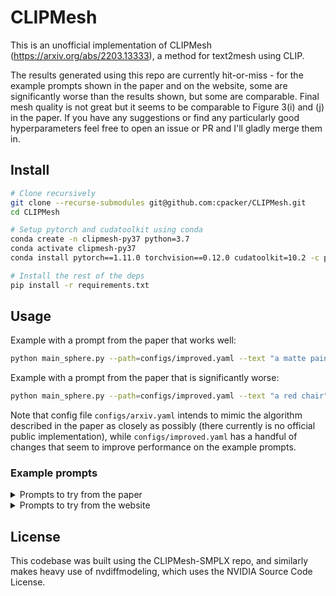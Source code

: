 # CLIPMesh

This is an unofficial implementation of CLIPMesh (https://arxiv.org/abs/2203.13333), a method for text2mesh using CLIP.

The results generated using this repo are currently hit-or-miss - for the example prompts shown in the paper and on the website, some are significantly worse than the results shown, but some are comparable. Final mesh quality is not great but it seems to be comparable to Figure 3(i) and (j) in the paper. If you have any suggestions or find any particularly good hyperparameters feel free to open an issue or PR and I'll gladly merge them in.

## Install

```sh
# Clone recursively
git clone --recurse-submodules git@github.com:cpacker/CLIPMesh.git
cd CLIPMesh

# Setup pytorch and cudatoolkit using conda
conda create -n clipmesh-py37 python=3.7
conda activate clipmesh-py37
conda install pytorch==1.11.0 torchvision==0.12.0 cudatoolkit=10.2 -c pytorch

# Install the rest of the deps
pip install -r requirements.txt
```

## Usage

Example with a prompt from the paper that works well:

```sh
python main_sphere.py --path=configs/improved.yaml --text "a matte painting of a bonsai tree; trending on artstation"
```

Example with a prompt from the paper that is significantly worse:

```sh
python main_sphere.py --path=configs/improved.yaml --text "a red chair"
```

Note that config file `configs/arxiv.yaml` intends to mimic the algorithm described in the paper as closely as possibly (there currently is no official public implementation), while `configs/improved.yaml` has a handful of changes that seem to improve performance on the example prompts.

### Example prompts

<details>
  <summary>Prompts to try from the paper</summary>

    (Figure 2) "a christmas tree with a star on top"
    (Figure 3a) "a 🛸"
    (Figure 3b) "thors hammer"
    (Figure 3c) "a red and blue fire hydrant with flowers round it."
    (Figure 3d) "a cowboy hat"
    (Figure 3e) "a red chair"
    (Figure 3g) "a matte painting of a bonsai tree; trending on artstation"
</details>

<details>
  <summary>Prompts to try from the website</summary>

    an armchair in the shape of an avocado
    a lamp shade
    a wooden table
    a 🥞
    a colorful crotchet candle
    a pyramid of giza
    a professional high quality emoji of a lovestruck cup of boba.
    matte painting of a bonsai tree; trending on artstation
    a red and blue fire hydrant with flowers around it.
    a cowboy hat
    a redbull can
    a UFO
    a milkshake
    salvador dali
    a table with oranges on it
</details>

## License

This codebase was built using the CLIPMesh-SMPLX repo, and similarly makes heavy use of nvdiffmodeling, which uses the NVIDIA Source Code License.
